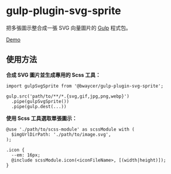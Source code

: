 gulp-plugin-svg-sprite
=======


把多張圖示整合成一張 SVG 向量圖片的 [Gulp](https://gulpjs.com/) 程式包。

[Demo](https://bwaycer.github.io/gulp-plugin-svg-sprite/sample/page/index.html)



## 使用方法


**合成 SVG 圖片並生成專用的 Scss 工具：**

```
import gulpSvgSprite from '@bwaycer/gulp-plugin-svg-sprite';

gulp.src('path/to/**/*.{svg,gif,jpg,png,webp}')
  .pipe(gulpSvgSprite())
  .pipe(gulp.dest(...))
```


**使用 Scss 工具選取單張圖示：**

```
@use './path/to/scss-module' as scssModule with (
  $imgUrlDirPath: './path/to/image.svg',
);

.icon {
  --em: 16px;
  @include scssModule.icon(<iconFileName>, [(width|height)]);
}
```

